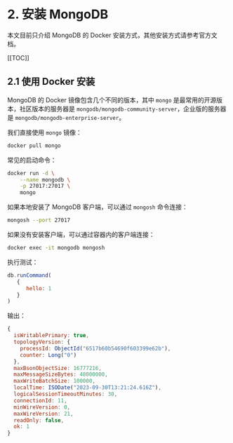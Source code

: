 # 2. 安装 MongoDB

本文目前只介绍 MongoDB 的 Docker 安装方式，其他安装方式请参考官方文档。

[[TOC]]

## 2.1 使用 Docker 安装

MongoDB 的 Docker 镜像包含几个不同的版本，其中 `mongo` 是最常用的开源版本，社区版本的服务器是 `mongodb/mongodb-community-server`，企业版的服务器是 `mongodb/mongodb-enterprise-server`。

我们直接使用 `mongo` 镜像：

```bash
docker pull mongo
```

常见的启动命令：

```bash
docker run -d \
    --name mongodb \
    -p 27017:27017 \
    mongo
```

如果本地安装了 MongoDB 客户端，可以通过 `mongosh` 命令连接：

```bash
mongosh --port 27017
```

如果没有安装客户端，可以通过容器内的客户端连接：

```bash
docker exec -it mongodb mongosh
```

执行测试：

```js
db.runCommand(
   {
      hello: 1
   }
)
```

输出：

```js
{
  isWritablePrimary: true,
  topologyVersion: {
    processId: ObjectId("6517b60b54690f603399e62b"),
    counter: Long("0")
  },
  maxBsonObjectSize: 16777216,
  maxMessageSizeBytes: 48000000,
  maxWriteBatchSize: 100000,
  localTime: ISODate("2023-09-30T13:21:24.616Z"),
  logicalSessionTimeoutMinutes: 30,
  connectionId: 11,
  minWireVersion: 0,
  maxWireVersion: 21,
  readOnly: false,
  ok: 1
}
```
